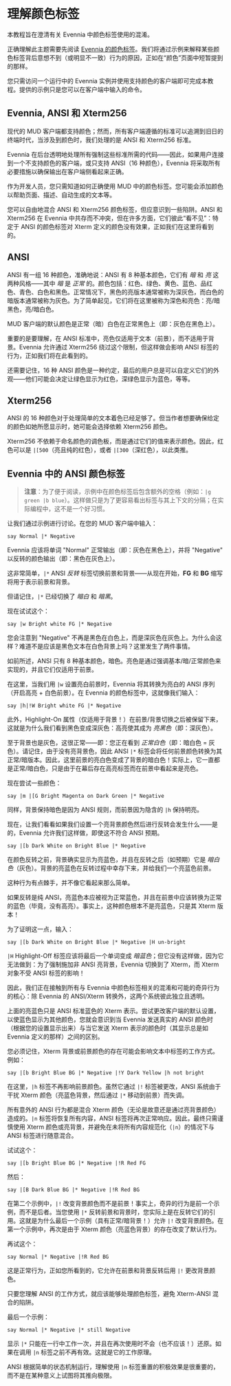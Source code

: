 # 理解颜色标签

本教程旨在澄清有关 Evennia 中颜色标签使用的混淆。

正确理解此主题需要先阅读 [Evennia 的颜色标签](../Concepts/Colors.md)。我们将通过示例来解释某些颜色标签背后意想不到（或明显不一致）行为的原因，正如在“颜色”页面中短暂提到的那样。

您只需访问一个运行中的 Evennia 实例并使用支持颜色的客户端即可完成本教程。提供的示例只是您可以在客户端中输入的命令。

## Evennia, ANSI 和 Xterm256

现代的 MUD 客户端都支持颜色；然而，所有客户端遵循的标准可以追溯到旧日的终端时代，当涉及到颜色时，我们处理的是 ANSI 和 Xterm256 标准。

Evennia 在后台透明地处理所有强制这些标准所需的代码——因此，如果用户连接到一个不支持颜色的客户端，或只支持 ANSI（16 种颜色），Evennia 将采取所有必要措施以确保输出在客户端侧看起来正确。

作为开发人员，您只需知道如何正确使用 MUD 中的颜色标签。您可能会添加颜色以帮助页面、描述、自动生成的文本等。

您可以自由地混合 ANSI 和 Xterm256 颜色标签，但应意识到一些陷阱。ANSI 和 Xterm256 在 Evennia 中共存而不冲突，但在许多方面，它们彼此“看不见”：特定于 ANSI 的颜色标签对 Xterm 定义的颜色没有效果，正如我们在这里将看到的。

## ANSI

ANSI 有一组 16 种颜色，准确地说：ANSI 有 8 种基本颜色，它们有 _暗_ 和 _亮_ 这两种风格——其中 _暗_ 是 _正常_ 的。颜色包括：红色、绿色、黄色、蓝色、品红色、青色、白色和黑色。正常情况下，黑色的亮版本通常被称为深灰色，而白色的暗版本通常被称为灰色。为了简单起见，它们将在这里被称为深色和亮色：亮/暗黑色，亮/暗白色。

MUD 客户端的默认颜色是正常（暗）白色在正常黑色上（即：灰色在黑色上）。

重要的是要理解，在 ANSI 标准中，亮色仅适用于文本（前景），而不适用于背景。Evennia 允许通过 Xterm256 绕过这个限制，但这样做会影响 ANSI 标签的行为，正如我们将在此看到的。

还需要记住，16 种 ANSI 颜色是一种约定，最后的用户总是可以自定义它们的外观——他们可能会决定让绿色显示为红色，深绿色显示为蓝色，等等。

## Xterm256

ANSI 的 16 种颜色对于处理简单的文本着色已经足够了。但当作者想要确保给定的颜色如她所愿显示时，她可能会选择依赖 Xterm256 颜色。

Xterm256 不依赖于命名颜色的调色板，而是通过它们的值来表示颜色。因此，红色可以是 `|[500`（亮且纯的红色），或者 `|[300`（深红色），以此类推。

## Evennia 中的 ANSI 颜色标签

> **注意**：为了便于阅读，示例中在颜色标签后包含额外的空格（例如：`|g green |b blue`）。这样做只是为了更容易看出标签与其上下文的分隔；在实际编程中，这不是一个好习惯。

让我们通过示例进行讨论。在您的 MUD 客户端中输入：

```
say Normal |* Negative
```

Evennia 应该将单词 "Normal" 正常输出（即：灰色在黑色上），并将 "Negative" 以反转的颜色输出（即：黑色在灰色上）。

这非常简单，`|*` ANSI *反转* 标签切换前景和背景——从现在开始，**FG** 和 **BG** 缩写将用于表示前景和背景。

但请记住，`|*` 已经切换了 *暗白* 和 *暗黑*。

现在试试这个：

```
say |w Bright white FG |* Negative
```

您会注意到 "Negative" 不再是黑色在白色上，而是深灰色在灰色上。为什么会这样？难道不是应该是黑色文本在白色背景上吗？这里发生了两件事情。

如前所述，ANSI 只有 8 种基本颜色，暗色。亮色是通过强调基本/暗/正常颜色来实现的，并且它们仅适用于前景。

在这里，当我们用 `|w` 设置亮白前景时，Evennia 将其转换为亮白的 ANSI 序列（开启高亮 + 白色前景）。在 Evennia 的颜色标签中，这就像我们输入：

```
say |h|!W Bright white FG |* Negative
```

此外，Highlight-On 属性（仅适用于背景！）在前景/背景切换之后被保留下来，这就是为什么我们看到黑色变成深灰色：高亮使其成为 *亮黑色*（即：深灰色）。

至于背景也是灰色，这很正常——即：您正在看到 *正常白色*（即：暗白色 = 灰色）。请记住，由于没有亮背景色，因此 ANSI `|*` 标签会将任何前景颜色转换为其正常/暗版本。因此，这里前景的亮白色变成了背景的暗白色！实际上，它一直都是正常/暗白色，只是由于在幕后存在高亮标签而在前景中看起来是亮色。

现在尝试一些颜色：

```
say |m |[G Bright Magenta on Dark Green |* Negative
```

同样，背景保持暗色是因为 ANSI 规则，而前景因为隐含的 `|h` 保持明亮。

现在，让我们看看如果我们设置一个亮背景颜色然后进行反转会发生什么——是的，Evennia 允许我们这样做，即使这不符合 ANSI 预期。

```
say |[b Dark White on Bright Blue |* Negative
```

在颜色反转之前，背景确实显示为亮蓝色，并且在反转之后（如预期）它是 *暗白色*（灰色）。背景的亮蓝色在反转过程中幸存下来，并给我们一个亮蓝色前景。

这种行为有点棘手，并不像它看起来那么简单。

如果反转是纯 ANSI，亮蓝色本应被视为正常蓝色，并且在前景中应该转换为正常的蓝色（毕竟，没有高亮）。事实上，这种颜色根本不是亮蓝色，只是其 Xterm 版本！

为了证明这一点，输入：

```
say |[b Dark White on Bright Blue |* Negative |H un-bright
```

`|H` Highlight-Off 标签应该将最后一个单词变成 *暗蓝色*；但它没有这样做，因为它无法做到：为了强制施加非 ANSI 亮背景，Evennia 切换到了 Xterm，而 Xterm 对象不受 ANSI 标签的影响！

因此，我们正在接触到所有与 Evennia 中颜色标签相关的混淆和可能的奇异行为的核心：除 Evennia 的 ANSI/Xterm 转换外，这两个系统彼此独立且透明。

上面的亮蓝色只是 ANSI 标准蓝色的 Xterm 表示。尝试更改客户端的默认设置，以使蓝色显示为其他颜色，您就会意识到当 Evennia 发送真实的 ANSI 颜色时（根据您的设置显示出来）与当它发送 Xterm 表示的颜色时（其显示总是如 Evennia 定义的那样）之间的区别。

您必须记住，Xterm 背景或前景颜色的存在可能会影响文本中标签的工作方式。例如：

```
say |[b Bright Blue BG |* Negative |!Y Dark Yellow |h not bright
```

在这里，`|h` 标签不再影响前景颜色。虽然它通过 `|!` 标签被更改，ANSI 系统由于干扰 Xterm 颜色（亮蓝色背景，然后通过 `|*` 移动到前景）而失调。

所有意外的 ANSI 行为都是混合 Xterm 颜色（无论是故意还是通过亮背景颜色）造成的。`|n` 标签将恢复所有内容，ANSI 标签将再次正常响应。因此，最终只需谨慎使用 Xterm 颜色或亮背景，并避免在未将所有内容规范化（`|n`）的情况下与 ANSI 标签进行随意混合。

试试这个：

```
say |[b Bright Blue BG |* Negative |!R Red FG
```

然后：

```
say |[B Dark Blue BG |* Negative |!R Red BG
```

在第二个示例中，`|!` 改变背景颜色而不是前景！事实上，奇异的行为是前一个示例，而不是后者。当您使用 `|*` 反转前景和背景时，您实际上是在反转它们的引用。这就是为什么最后一个示例（具有正常/暗背景！）允许 `|!` 改变背景颜色。在第一个示例中，再次是由于 Xterm 颜色（亮蓝色背景）的存在改变了默认行为。

再试这个：

```
say Normal |* Negative |!R Red BG
```

这是正常行为，正如您所看到的，它允许在前景和背景反转后用 `|!` 更改背景颜色。

只要您理解 ANSI 的工作方式，就应该能够处理颜色标签，避免 Xterm-ANSI 混合的陷阱。

最后一个示例：

```
say Normal |* Negative |* still Negative
```

显示 `|*` 只能在一行中工作一次，并且在再次使用时不会（也不应该！）还原。如果在调用 `|n` 标签之前不再有效。这就是它的工作原理。

ANSI 根据简单的状态机制运行，理解使用 `|n` 标签重置的积极效果是很重要的，而不是在某种意义上试图将其推向极限。
